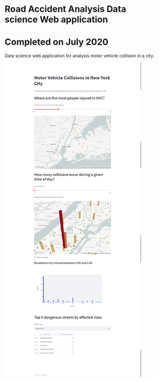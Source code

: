# Road Accident Analysis Data science Web application
# Completed on July 2020
Data science web application for analysis motor vehicle collision in a city.


<img src="https://github.com/hamidpy/data-science-app-road-accident-analysis/blob/master/data-science-web-app.webp"/>
